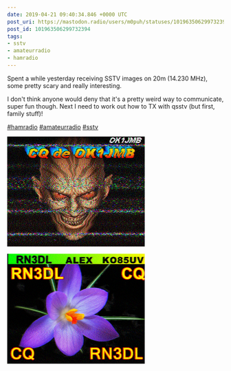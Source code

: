 ```yaml
---
date: 2019-04-21 09:40:34.846 +0000 UTC
post_uri: https://mastodon.radio/users/m0puh/statuses/101963506299732394
post_id: 101963506299732394
tags:
- sstv
- amateurradio
- hamradio
---
```

Spent a while yesterday receiving SSTV images on 20m (14.230 MHz), some pretty scary and really interesting.

I don't think anyone would deny that it's a pretty weird way to communicate, super fun though. Next I need to work out how to TX with qsstv (but first, family stuff)!

[#hamradio](https://mastodon.radio/tags/hamradio) [#amateurradio](https://mastodon.radio/tags/amateurradio) [#sstv](https://mastodon.radio/tags/sstv)


![A scary looking face with evil eyes and a menacinh grin. Text across the top reads CQ de OK1JMB. This is an SSTV CQ call.](42894.png)

![A roughly triangular, brightly colour, orchid. Text across the top reads RN3DL ALEX KO85UV. Another line reads RN3DL CQ. This is another SSTV CQ call. ](42895.png)

